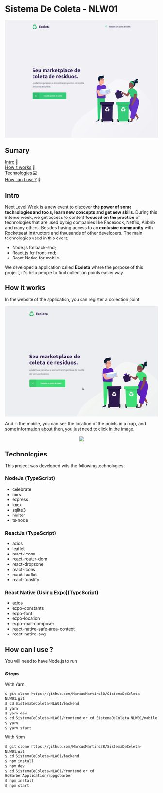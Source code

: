 # Sistema De Coleta - NLW01

<p align="center">
<img src="./.github/Home.png" width=550 align="center" />
</p>

## Sumary
[Intro](#intro) :door:  
[How it works](#how-it-works) :open_book:  
[Technologies](#technologies) :computer:  
[How can I use ?](#how-can-i-use-) :open_book: 

## Intro

Next Level Week is a new event to discover **the power of some technologies and tools, learn new concepts and get new skills**. During this intense week, we get access to content **focused on the practice** of technologies that are used by big companies like Facebook, Netflix, Airbnb and many others. Besides having access to an **exclusive community** with Rocketseat instructors and thousands of other developers. The main technologies used in this event:

- Node.js for back-end;
- React.js for front-end;
- React Native for mobile.

We developed a application called **Ecoleta** where the porpose of this project, it's help people to find collection points easier way.

## How it works
In the website of the application, you can register a collection point

<p align="center">
<img src="./.github/DesktopVide.gif" width=750 align="center" />
</p>

And in the mobile, you can see the location of the points in a map, and some information about then, you just need to click in the image.

<p align="center">
<img src="./.github/MobileVideo.gif" width=250 height align="center" />
</p>

## Technologies

This project was developed wits the following technologies:

### NodeJs (TypeScript)

- celebrate
- cors
- express
- knex
- sqlite3
- multer
- ts-node

### ReactJs (TypeScript)

- axios
- leaflet
- react-icons
- react-router-dom
- react-dropzone
- react-icons
- react-leaflet
- react-toastify

### React Native (Using Expo)(TypeScript)

- axios
- expo-constants
- expo-font
- expo-location
- expo-mail-composer
- react-native-safe-area-context
- react-native-svg

## How can I use ?

You will need to have Node.js to run

### Steps

With Yarn
```
$ git clone https://github.com/MarcusMartins38/SistemaDeColeta-NLW01.git
$ cd SistemaDeColeta-NLW01/backend
$ yarn
$ yarn dev
$ cd SistemaDeColeta-NLW01/frontend or cd SistemaDeColeta-NLW01/mobile
$ yarn
$ yarn start
```

With Npm

```
$ git clone https://github.com/MarcusMartins38/SistemaDeColeta-NLW01.git
$ cd SistemaDeColeta-NLW01/backend
$ npm install
$ npm dev
$ cd SistemaDeColeta-NLW01/frontend or cd GoBarberApplication/appgobarber
$ npm install
$ npm start
```
